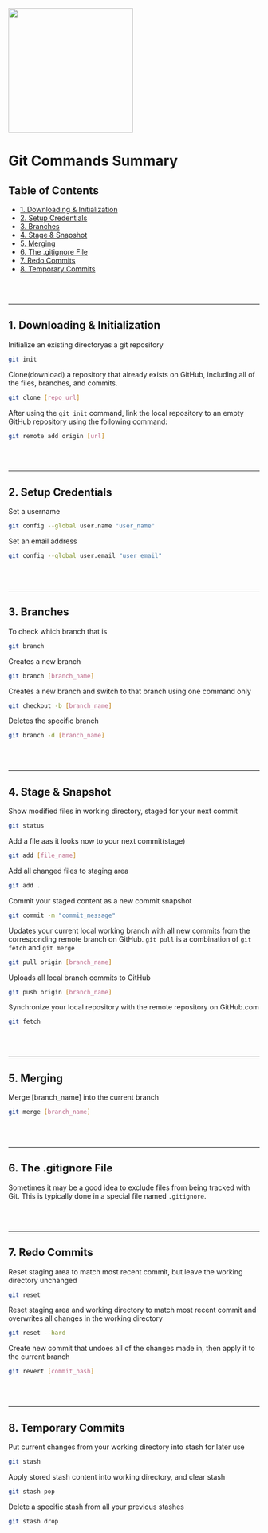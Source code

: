 <img src="https://git-scm.com/images/logos/downloads/Git-Logo-2Color.svg" width="250" height="250">


# Git Commands Summary <!-- omit from toc -->

## Table of Contents <!-- omit from toc -->

- [1. Downloading \& Initialization](#1-downloading--initialization)
- [2. Setup Credentials](#2-setup-credentials)
- [3. Branches](#3-branches)
- [4. Stage \& Snapshot](#4-stage--snapshot)
- [5. Merging](#5-merging)
- [6. The .gitignore File](#6-the-gitignore-file)
- [7. Redo Commits](#7-redo-commits)
- [8. Temporary Commits](#8-temporary-commits)


<br>
<br>

****************
## 1. Downloading & Initialization
Initialize an existing directoryas a git repository
```bash
git init
```

Clone(download) a repository that already exists on GitHub, including all of the files, branches, and commits.
```bash
git clone [repo_url]
```

After using the `git init` command, link the local repository to an empty GitHub repository using the following command:
```bash
git remote add origin [url]
```


<br>
<br>

****************
## 2. Setup Credentials
Set a username
```bash
git config --global user.name "user_name"
```

Set an email address
```bash
git config --global user.email "user_email"
```


<br>
<br>

****************
## 3. Branches
To check which branch that is
```bash
git branch
```

Creates a new branch
```bash
git branch [branch_name]
```

Creates a new branch and switch to that branch using one command only
```bash
git checkout -b [branch_name]
```

Deletes the specific branch
```bash
git branch -d [branch_name]
```


<br>
<br>

****************
## 4. Stage & Snapshot
Show modified files in working directory, staged for your next commit
```bash
git status
```

Add a file aas it looks now to your next commit(stage)
```bash
git add [file_name]
```

Add all changed files to staging area
```bash
git add .
```

Commit your staged content as a new commit snapshot
```bash
git commit -m "commit_message"
```

Updates your current local working branch with all new commits from the corresponding remote branch on GitHub. `git pull` is a combination of `git fetch` and `git merge`
```bash
git pull origin [branch_name]
```

Uploads all local branch commits to GitHub
```bash
git push origin [branch_name]
```

Synchronize your local repository with the remote repository on GitHub.com
```bash
git fetch
```


<br>
<br>

****************
## 5. Merging
Merge [branch_name] into the current branch
```bash
git merge [branch_name]
```


<br>
<br>

****************
## 6. The .gitignore File
Sometimes it may be a good idea to exclude files from being tracked with Git. This is typically done in a special file named `.gitignore`.


<br>
<br>

****************
## 7. Redo Commits
Reset staging area to match most recent commit, but leave the working directory unchanged
```bash
git reset
```

Reset staging area and working directory to match most recent commit and overwrites all changes in the working directory
```bash
git reset --hard
```

Create new commit that undoes all of the changes made in, then apply it to the current branch
```bash
git revert [commit_hash]
```


<br>
<br>

****************
## 8. Temporary Commits
Put current changes from your working directory into stash for later use
```bash
git stash
```

Apply stored stash content into working directory, and clear stash
```bash
git stash pop
```

Delete a specific stash from all your previous stashes
```bash
git stash drop
```